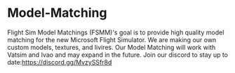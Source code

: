 # Model-Matching
Flight Sim Model Matchings (FSMM)'s goal is to provide high quality model matching for the new Microsoft Flight Simulator. 
We are making our own custom models, textures, and livires. 
Our Model Matching will work with Vatsim and Ivao and may expand in the future.
Join our discord to stay up to date:https://discord.gg/MvzySSfr8d

